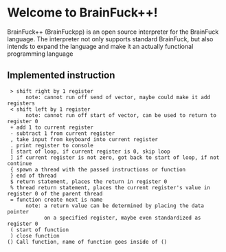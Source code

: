 # Welcome to BrainFuck++!

BrainFuck++ (BrainFuckpp) is an open source interpreter for the BrainFuck language. 
The interpreter not only supports standard BrainFuck, but also intends to expand the language
and make it an actually functional programming language

## Implemented instruction
```
 > shift right by 1 register 
      note: cannot run off send of vector, maybe could make it add registers
 < shift left by 1 register
      note: cannot run off start of vector, can be used to return to register 0
 + add 1 to current register
 - subtract 1 from current register
 , take input from keyboard into current register
 . print register to console 
 [ start of loop, if current register is 0, skip loop
 ] if current register is not zero, got back to start of loop, if not continue 
 { spawn a thread with the passed instructions or function 
 } end of thread
 $ return statement, places the return in register 0 
 % thread return statement, places the current register's value in register 0 of the parent thread 
 = function create next is name 
      note: a return value can be determined by placing the data pointer
            on a specified register, maybe even standardized as register 0
 ( start of function 
 ) close function
() Call function, name of function goes inside of () 
```
